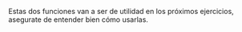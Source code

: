 Estas dos funciones van a ser de utilidad en los próximos ejercicios, asegurate de entender bien cómo usarlas.